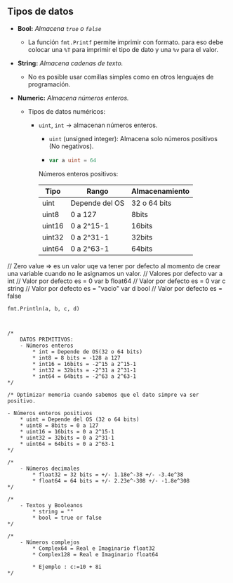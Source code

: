 ## Tipos de datos

+ **Bool:** *Almacena `true` o `false`*

  + La función `fmt.Printf` permite imprimir con formato. para eso debe colocar una `%T` para imprimir el tipo de dato y una `%v` para el valor.

+ **String:** *Almacena cadenas de texto.*

  + No es posible usar comillas simples como en otros lenguajes de programación.

+ **Numeric:** *Almacena números enteros.*

  + Tipos de datos numéricos:

    + `uint`, `int` -> almacenan números enteros.

      + `uint` (unsigned integer): Almacena solo números positivos (No negativos).
    
      + ```go 
        var a uint = 64
        ```

      Números enteros positivos:

      | Tipo | Rango | Almacenamiento |
      | -- | -- | -- |
      | uint | Depende del OS | 32 o 64 bits |
      | uint8 | 0 a 127 | 8bits |
      | uint16 | 0 a 2^15-1 | 16bits |
      | uint32 | 0 a 2^31-1 | 32bits |
      | uint64 | 0 a 2^63-1 | 64bits |

// Zero value => es un valor uqe va tener por defecto al momento de crear una variable cuando no le asignamos un valor.
	// Valores por defecto
	var a int     // Valor por defecto es = 0
	var b float64 // Valor por defecto es = 0
	var c string  // Valor por defecto es = "vacio"
	var d bool    // Valor por defecto es = false

	fmt.Println(a, b, c, d)



  	/*
		DATOS PRIMITIVOS:
		- Números enteros
			* int = Depende de OS(32 o 64 bits)
			* int8 = 8 bits = -128 a 127
			* int16 = 16bits = -2^15 a 2^15-1
			* int32 = 32bits = -2^31 a 2^31-1
			* int64 = 64bits = -2^63 a 2^63-1
	*/

	/* Optimizar memoria cuando sabemos que el dato simpre va ser positivo.

	- Números enteros positivos
		* uint = Depende del OS (32 o 64 bits)
		* uint8 = 8bits = 0 a 127
		* uint16 = 16bits = 0 a 2^15-1
		* uint32 = 32bits = 0 a 2^31-1
		* uint64 = 64bits = 0 a 2^63-1
	*/

	/*
		- Números decimales
			* float32 = 32 bits = +/- 1.18e^-38 +/- -3.4e^38
			* float64 = 64 bits = +/- 2.23e^-308 +/- -1.8e^308
	*/

	/*
		- Textos y Booleanos
			* string = ""
			* bool = true or false
	*/

	/*
		- Números complejos
			* Complex64 = Real e Imaginario float32
			* Complex128 = Real e Imaginario float64

			* Ejemplo : c:=10 + 8i
	*/
